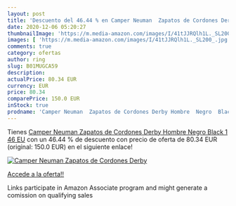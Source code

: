 ```yaml
---
layout: post
title: 'Descuento del 46.44 % en Camper Neuman  Zapatos de Cordones Derby'
date: 2020-12-06 05:20:27
thumbnailImage: 'https://m.media-amazon.com/images/I/41tJJRQlh1L._SL200_.jpg'
images: [ 'https://m.media-amazon.com/images/I/41tJJRQlh1L._SL200_.jpg' ]
comments: true
category: ofertas
author: ring
slug: B01MUGCA59
description:
actualPrice: 80.34 EUR
currency: EUR
price: 80.34
comparePrice: 150.0 EUR
inStock: true
prodname: 'Camper Neuman  Zapatos de Cordones Derby Hombre  Negro  Black 1   46 EU'
---
```


Tienes [Camper Neuman  Zapatos de Cordones Derby Hombre  Negro  Black 1   46 EU](https://www.amazon.es/dp/B01MUGCA59/?tag=tolees-21) con un 46.44 % de descuento con precio de oferta de 80.34 EUR (original: 150.0 EUR) en el siguiente enlace!

[![Camper Neuman  Zapatos de Cordones Derby](https://m.media-amazon.com/images/I/41tJJRQlh1L._SL200_.jpg)](https://www.amazon.es/dp/B01MUGCA59/?tag=tolees-21)

[Accede a la oferta!!](https://www.amazon.es/dp/B01MUGCA59/?tag=tolees-21)

Links participate in Amazon Associate program and might generate a comission on qualifying sales


